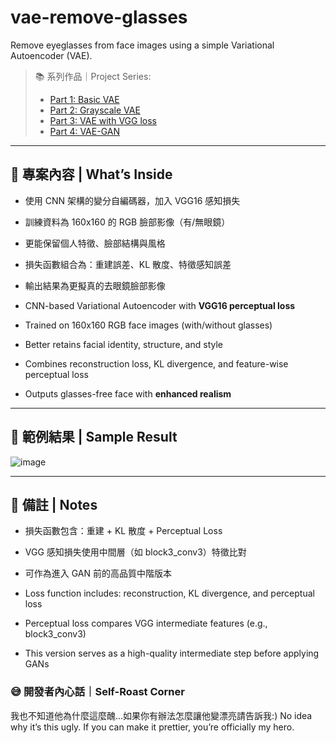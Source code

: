 # vae-remove-glasses
Remove eyeglasses from face images using a simple Variational Autoencoder (VAE).

> 📚 系列作品｜Project Series:
> - [Part 1: Basic VAE](https://github.com/VanessaTsai0828/vae-remove-glasses)
> - [Part 2: Grayscale VAE](https://github.com/VanessaTsai0828/vae-remove-glasses-gray)
> - [Part 3: VAE with VGG loss](https://github.com/VanessaTsai0828/vae-remove-glasses-vgg)
> - [Part 4: VAE-GAN](https://github.com/VanessaTsai0828/vae-remove-glasses-gan)

---

## 🧠 專案內容 | What’s Inside

- 使用 CNN 架構的變分自編碼器，加入 VGG16 感知損失
- 訓練資料為 160x160 的 RGB 臉部影像（有/無眼鏡）
- 更能保留個人特徵、臉部結構與風格
- 損失函數組合為：重建誤差、KL 散度、特徵感知誤差
- 輸出結果為更擬真的去眼鏡臉部影像

- CNN-based Variational Autoencoder with **VGG16 perceptual loss**
- Trained on 160x160 RGB face images (with/without glasses)
- Better retains facial identity, structure, and style
- Combines reconstruction loss, KL divergence, and feature-wise perceptual loss
- Outputs glasses-free face with **enhanced realism**

---

## 📸 範例結果 | Sample Result
![image](https://github.com/user-attachments/assets/add3bef3-a306-461c-b0ba-c9694d8aff4c)


---

## 📌 備註 | Notes

- 損失函數包含：重建 + KL 散度 + Perceptual Loss
- VGG 感知損失使用中間層（如 block3_conv3）特徵比對
- 可作為進入 GAN 前的高品質中階版本

- Loss function includes: reconstruction, KL divergence, and perceptual loss
- Perceptual loss compares VGG intermediate features (e.g., block3_conv3)
- This version serves as a high-quality intermediate step before applying GANs


### 😅 開發者內心話｜Self-Roast Corner
我也不知道他為什麼這麼醜...如果你有辦法怎麼讓他變漂亮請告訴我:)
No idea why it’s this ugly.  If you can make it prettier, you’re officially my hero.
